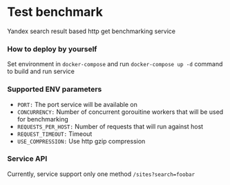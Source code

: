 Test benchmark
=======

Yandex search result based http get benchmarking service

### How to deploy by yourself

Set environment in `docker-compose` and run `docker-compose up -d` command to build and run service

### Supported ENV parameters

- `PORT:` The port service will be available on
- `CONCURRENCY:` Number of concurrent gorouitine workers that will be used for benchmarking
- `REQUESTS_PER_HOST:` Number of requests that will run against host
- `REQUEST_TIMEOUT:` Timeout
- `USE_COMPRESSION:` Use http gzip compression

### Service API

Currently, service support only one method `/sites?search=foobar`
